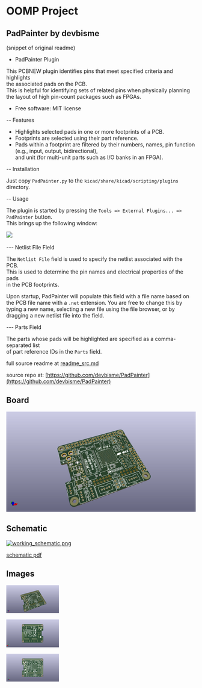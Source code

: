 # OOMP Project  
## PadPainter  by devbisme  
  
(snippet of original readme)  
  
- PadPainter Plugin  
  
This PCBNEW plugin identifies pins that meet specified criteria and highlights  
the associated pads on the PCB.  
This is helpful for identifying sets of related pins when physically planning  
the layout of high pin-count packages such as FPGAs.  
  
* Free software: MIT license  
  
  
-- Features  
  
* Highlights selected pads in one or more footprints of a PCB.  
* Footprints are selected using their part reference.  
* Pads within a footprint are filtered by their numbers, names, pin function (e.g., input, output, bidirectional),  
  and unit (for multi-unit parts such as I/O banks in an FPGA).  
  
  
-- Installation  
  
Just copy `PadPainter.py` to the `kicad/share/kicad/scripting/plugins` directory.  
  
  
-- Usage  
  
The plugin is started by pressing the `Tools => External Plugins... => PadPainter` button.  
This brings up the following window:  
  
![](padpainter_window_startup.png)  
  
--- Netlist File Field  
  
The `Netlist File` field is used to specify the netlist associated with the PCB.  
This is used to determine the pin names and electrical properties of the pads  
in the PCB footprints.  
  
Upon startup, PadPainter will populate this field with a file name based on   
the PCB file name with a `.net` extension. You are free to change this by   
typing a new name, selecting a new file using the file browser, or by   
dragging a new netlist file into the field.  
   
--- Parts Field  
  
The parts whose pads will be highlighted are specified as a comma-separated list  
of part reference IDs in the `Parts` field.  
  
  full source readme at [readme_src.md](readme_src.md)  
  
source repo at: [https://github.com/devbisme/PadPainter](https://github.com/devbisme/PadPainter)  
## Board  
  
[![working_3d.png](working_3d_600.png)](working_3d.png)  
## Schematic  
  
[![working_schematic.png](working_schematic_600.png)](working_schematic.png)  
  
[schematic pdf](working_schematic.pdf)  
## Images  
  
[![working_3d.png](working_3d_140.png)](working_3d.png)  
  
[![working_3d_back.png](working_3d_back_140.png)](working_3d_back.png)  
  
[![working_3d_front.png](working_3d_front_140.png)](working_3d_front.png)  
